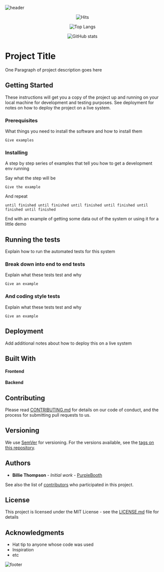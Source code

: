 ![header](https://capsule-render.vercel.app/api?type=cylinder&height=190&color=3aaaaa&text=sendjin5&reversal=false&textBg=false&fontColor=eeeeee&fontSize=100&fontAlign=50&animation=fadeIn&rotate=-3&fontAlignY=55&strokeWidth=0&descSize=30)

<div style="text-align: center;">
 
![Hits](https://hits.seeyoufarm.com/api/count/incr/badge.svg?url=https%3A%2F%2Fgithub.com%2Fsendjin5&count_bg=%231AAAAA&title_bg=%231AAAAA&icon=discover.svg&icon_color=%23FFFFFF&title=Today&edge_flat=false)

![Top Langs](https://github-readme-stats.vercel.app/api/top-langs/?username=sendjin5&layout=compact)

![GitHub stats](https://github-readme-stats.vercel.app/api?username=sendjin5&show_icons=true&theme=shadow_blue)   



</div>

  

<!-- <table>
<tr>
    <th>내용</th>
</tr>
</table> -->


# Project Title

One Paragraph of project description goes here 

## Getting Started

These instructions will get you a copy of the project up and running on your local machine for development and testing purposes. See deployment for notes on how to deploy the project on a live system.

### Prerequisites

What things you need to install the software and how to install them

```
Give examples
```


### Installing

A step by step series of examples that tell you how to get a development env running

Say what the step will be

```
Give the example
```

And repeat

`
until finished
until finished
until finished
until finished
until finished
until finished
`

End with an example of getting some data out of the system or using it for a little demo

## Running the tests

Explain how to run the automated tests for this system

### Break down into end to end tests

Explain what these tests test and why

```
Give an example
```

### And coding style tests

Explain what these tests test and why

```
Give an example
```

## Deployment

Add additional notes about how to deploy this on a live system

## Built With
#### Frontend
<div>
<!-- <img alt="RED" src ="https://img.shields.io/badge/REACT-61DAFB.svg?&style=for-the-badge&logo=React&logoColor=white"/>
<img alt="RED" src ="https://img.shields.io/badge/TYPESCRIPT-3178C6.svg?&style=for-the-badge&logo=TypeScript&logoColor=white"/>
<img alt="RED" src ="https://img.shields.io/badge/JAVASCRIPT-F7DF1E.svg?&style=for-the-badge&logo=JavaScript&logoColor=white"/>
<img alt="RED" src ="https://img.shields.io/badge/HTML5-E34F26.svg?&style=for-the-badge&logo=CSS3&logoColor=white"/>
<img alt="RED" src ="https://img.shields.io/badge/CSS3-1572B6.svg?&style=for-the-badge&logo=HTML5&logoColor=white"/>
<img src="https://img.shields.io/badge/node.js-%23339933.svg?&style=for-the-badge&logo=node.js&logoColor=white" /> -->
</div>

#### Backend
<div>
<!-- <img alt="RED" src ="https://img.shields.io/badge/JAVA-004027.svg?&style=for-the-badge&logo=Jameson&logoColor=white"/>
<img alt="RED" src ="https://img.shields.io/badge/SPRING-6DB33F.svg?&style=for-the-badge&logo=Spring&logoColor=white"/>
<img alt="RED" src ="https://img.shields.io/badge/SPRING BOOT-6DB33F.svg?&style=for-the-badge&logo=SpringBoot&logoColor=white"/>
<img alt="RED" src ="https://img.shields.io/badge/SPRING Cloud-6DB33F.svg?&style=for-the-badge&logo=SpringBoot&logoColor=white"/>
<img alt="RED" src ="https://img.shields.io/badge/Redis-6DB33F.svg?&style=for-the-badge&logo=Redis&logoColor=white"/>
<img alt="RED" src ="https://img.shields.io/badge/Python-blue.svg?&style=for-the-badge&logo=Python&logoColor=white"/>
<img alt="RED" src ="https://img.shields.io/badge/Django-092E20.svg?&style=for-the-badge&logo=Django&logoColor=white"/>
<img alt="RED" src ="https://img.shields.io/badge/MySQL-4479A1.svg?&style=for-the-badge&logo=MYSQL&logoColor=white"/>
<img alt="RED" src ="https://img.shields.io/badge/MariaDB-003545.svg?&style=for-the-badge&logo=MariaDB&logoColor=white"/> -->

## Contributing

Please read [CONTRIBUTING.md](https://gist.github.com/PurpleBooth/b24679402957c63ec426) for details on our code of conduct, and the process for submitting pull requests to us.

## Versioning

We use [SemVer](http://semver.org/) for versioning. For the versions available, see the [tags on this repository](https://github.com/your/project/tags). 

## Authors

* **Billie Thompson** - *Initial work* - [PurpleBooth](https://github.com/PurpleBooth)

See also the list of [contributors](https://github.com/your/project/contributors) who participated in this project.

## License

This project is licensed under the MIT License - see the [LICENSE.md](LICENSE.md) file for details

## Acknowledgments

* Hat tip to anyone whose code was used
* Inspiration
* etc

![footer](https://capsule-render.vercel.app/api?type=waving&height=150&color=3aaaaa&reversal=false&textBg=false&fontSize=100&fontAlign=50&animation=fadeIn&rotate=-3&fontAlignY=55&strokeWidth=0&descSize=30&section=footer)
